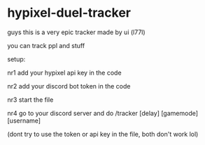 # hypixel-duel-tracker
guys this is a very epic tracker made by ui (l77l)

you can track ppl and stuff

setup:

nr1 add your hypixel api key in the code

nr2 add your discord bot token in the code

nr3 start the file

nr4 go to your discord server and do /tracker [delay] [gamemode] [username]

(dont try to use the token or api key in the file, both don't work lol)
